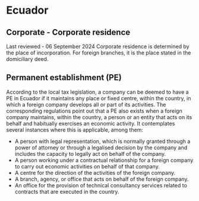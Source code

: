 # Ecuador
## Corporate - Corporate residence
Last reviewed - 06 September 2024
Corporate residence is determined by the place of incorporation. For foreign branches, it is the place stated in the domiciliary deed.
## Permanent establishment (PE)
According to the local tax legislation, a company can be deemed to have a PE in Ecuador if it maintains any place or fixed centre, within the country, in which a foreign company develops all or part of its activities.
The corresponding regulations point out that a PE also exists when a foreign company maintains, within the country, a person or an entity that acts on its behalf and habitually exercises an economic activity. It contemplates several instances where this is applicable, among them:
  * A person with legal representation, which is normally granted through a power of attorney or through a legalised decision by the company and includes the capacity to legally act on behalf of the company.
  * A person working under a contractual relationship for a foreign company to carry out economic activities on behalf of that company.
  * A centre for the direction of the activities of the foreign company.
  * A branch, agency, or office that acts on behalf of the foreign company.
  * An office for the provision of technical consultancy services related to contracts that are executed in the country.


